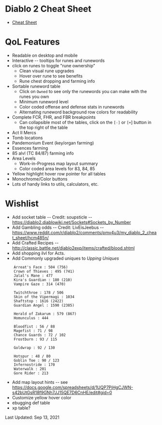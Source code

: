 # Diablo 2 Cheat Sheet

* [Cheat Sheet](https://htmlpreview.github.io/?https://github.com/Michaelangel007/d2_cheat_sheet/blob/master/index.html)

# QoL Features

 * Readable on desktop and mobile
 * Interactive -- tooltips for runes and runewords
 * click on runes to toggle "rune ownership"
   * Clean visual rune upgrades
   * Hover over rune to see benefits
   * Rune chest dropping and farming info
 * Sortable runeword table
   * Click on `Owned` to see only the runewords you can make with the runes you own
   * Minimum runeword level
   * Color coded offense and defense stats in runewords
   * Alternating runeword background row colors for readability
 * Complete FCR, FHR, and FBR breakpoints
   * Can collapsible most of the tables, click on the `[-]` or `[+`] button in the top right of the table
 * Act II Mercs
 * Tomb locations
 * Pandemonium Event (key/organ farming)
 * Essences farming
 * 85 alvl (TC 84/87) farming info
 * Area Levels
   * Work-in-Progress map layout summary
   * Color coded area levels for 83, 84, 85
 * Yellow highlight hover row pointer for all tables
 * Monochrome/Color buttons
 * Lots of handy links to utils, calculators, etc.


# Wishlist

* Add socket table -- Credit: soupsticle  -- https://diablo2.diablowiki.net/Sockets#Sockets_by_Number
* Add Gambling odds -- Credit: LivEisJeebus -- https://www.reddit.com/r/diablo2/comments/pmv4u3/my_diablo_2_cheat_sheet/hcm485n/
* Add Crafted Recipes -- http://classic.battle.net/diablo2exp/items/crafted/blood.shtml
* Add shopping ilvl for Acts.
* Add Commonly upgraded uniques to _Upping Uniques_

```
    Arreat's Face : 504 (756)
    Crown of Thieves : 495 (741)
    Jalal's Mane : 477
    Kira's Guardian : 180 (210)
    Vampire Gaze : 314 (470)

    Twitchthroe : 178 / 506
    Skin of the Vipermagi : 1034
    Shaftstop : 1616 (2422)
    Guardian Angel : 1590 (2385)

    Herald of Zakarum : 579 (867)
    Homunculus : 444

    Bloodfist : 56 / 88
    Magefist : 71 / 98
    Chance Guards : 72 / 102
    Frostburn : 93 / 115

    Goldwrap : 92 / 130

    Hotspur : 48 / 80
    Goblin Toe : 90 / 123
    Infernostride : 170
    Waterwalk : 201
    Gore Rider : 213
```
* Add map layout hints -- see https://docs.google.com/spreadsheets/d/1UQP7PjHgCJWN-s42bUtGsR18f9GNh7JJ15QE7D6CnHE/edit#gid=0
* Customize yellow hover color
* ebugging def table
* xp table?

Last Updated: Sep 13, 2021
